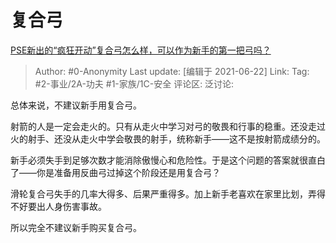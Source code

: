 # 复合弓
[PSE新出的“疯狂开动”复合弓怎么样，可以作为新手的第一把弓吗？](https://www.zhihu.com/question/312780120/answer/604314043)

> Author: #0-Anonymity
> Last update: [编辑于 2021-06-22]
> Link:
> Tag: #2-事业/2A-功夫 #1-家族/1C-安全
> 评论区:
> 泛讨论:

总体来说，不建议新手用复合弓。

射箭的人是一定会走火的。只有从走火中学习对弓的敬畏和行事的稳重。还没走过火的射手、还没从走火中学会敬畏的射手，统称新手——这不是按射箭成绩分的。

新手必须失手到足够次数才能消除傲慢心和危险性。于是这个问题的答案就很直白了——你是准备用反曲弓过掉这个阶段还是用复合弓？

滑轮复合弓失手的几率大得多、后果严重得多。加上新手老喜欢在家里比划，弄得不好要出人身伤害事故。

所以完全不建议新手购买复合弓。
